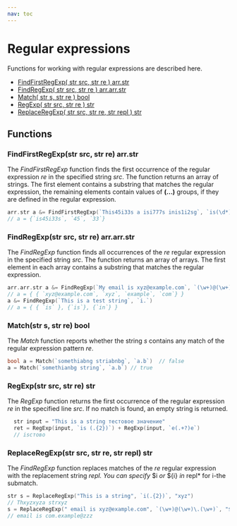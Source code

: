 ```yaml
---
nav: toc
---
```


# Regular expressions

Functions for working with regular expressions are described here.

* [FindFirstRegExp\( str src, str re \) arr.str](regexp.md#findfirstregexp-str-src-str-re-arr-str)
* [FindRegExp\( str src, str re \) arr.arr.str](regexp.md#findregexp-str-src-str-re-arr-arr-str)
* [Match\( str s, str re \) bool](regexp.md#match-str-s-str-re-bool)
* [RegExp\( str src, str re \) str](regexp.md#regexp-str-src-str-re-str)
* [ReplaceRegExp\( str src, str re, str repl \) str](regexp.md#replaceregexp-str-src-str-re-str-repl-str)

## Functions

### FindFirstRegExp\(str src, str re\) arr.str

The _FindFirstRegExp_ function finds the first occurrence of the regular expression _re_ in the specified string _src_. The function returns an array of strings. The first element contains a substring that matches the regular expression, the remaining elements contain values of **(...)** groups, if they are defined in the regular expression.

```go
arr.str a &= FindFirstRegExp(`This45i33s a isi777s inis1i2sg`, `is(\d*)i(\d+)s`)
// a = {`is45i33s`, `45`, `33`}
```

### FindRegExp\(str src, str re\) arr.arr.str

The _FindRegExp_ function finds all occurrences of the _re_ regular expression in the specified string _src_. The function returns an array of arrays. The first element in each array contains a substring that matches the regular expression.

```go
arr.arr.str a &= FindRegExp(`My email is xyz@example.com`, `(\w+)@(\w+)\.(\w+)`)
// a = { { `xyz@example.com`, `xyz`, `example`, `com`} }
a &= FindRegExp(`This is a test string`, `i.`)
// a = { { `is` }, {`is`}, {`in`} }
```

### Match\(str s, str re\) bool

The _Match_ function reports whether the string _s_ contains any match of the regular expression pattern _re_.

```go
bool a = Match(`somethiabng striabnbg`, `a.b`)  // false
a = Match(`somethianbg string`, `a.b`) // true
```

### RegExp\(str src, str re\) str

The _RegExp_ function returns the first occurrence of the regular expression _re_ in the specified line _src_. If no match is found, an empty string is returned.

```go
  str input = "This is a string тестовое значение"
  ret = RegExp(input, `is (.{2})`) + RegExp(input, `е(.+?)е`)
  // isстово
```

### ReplaceRegExp\(str src, str re, str repl\) str

The _FindRegExp_ function replaces matches of the _re_ regular expression with the replacement string _repl. You can specify_ $i _or_ ${i} _in_ repl\* for i-the submatch.

```go
str s = ReplaceRegExp("This is a string", `i(.{2})`, "xyz") 
// Thxyzxyza strxyz
s = ReplaceRegExp(" email is xyz@example.com", `(\w+)@(\w+)\.(\w+)`, "${3}.${2}@zzz")
// email is com.example@zzz
```

